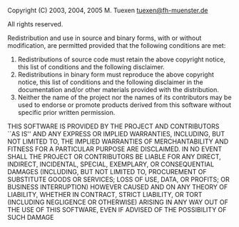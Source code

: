 Copyright (C) 2003, 2004, 2005 M. Tuexen tuexen@fh-muenster.de

All rights reserved.

Redistribution and use in source and binary forms, with or
without modification, are permitted provided that the
following conditions are met:

1. Redistributions of source code must retain the above
   copyright notice, this list of conditions and the
   following disclaimer.
2. Redistributions in binary form must reproduce the
   above copyright notice, this list of conditions and
   the following disclaimer in the documentation and/or
   other materials provided with the distribution.
3. Neither the name of the project nor the names of
   its contributors may be used to endorse or promote
   products derived from this software without specific
   prior written permission.

THIS SOFTWARE IS PROVIDED BY THE PROJECT AND CONTRIBUTORS
``AS IS'' AND ANY EXPRESS OR IMPLIED WARRANTIES, INCLUDING,
BUT NOT LIMITED TO, THE IMPLIED WARRANTIES OF
MERCHANTABILITY AND FITNESS FOR A PARTICULAR PURPOSE ARE
DISCLAIMED.  IN NO EVENT SHALL THE PROJECT OR CONTRIBUTORS
BE LIABLE FOR ANY DIRECT, INDIRECT, INCIDENTAL, SPECIAL,
EXEMPLARY, OR CONSEQUENTIAL DAMAGES (INCLUDING, BUT NOT
LIMITED TO, PROCUREMENT OF SUBSTITUTE GOODS OR SERVICES;
LOSS OF USE, DATA, OR PROFITS; OR BUSINESS INTERRUPTION)
HOWEVER CAUSED AND ON ANY THEORY OF LIABILITY, WHETHER
IN CONTRACT, STRICT LIABILITY, OR TORT (INCLUDING
NEGLIGENCE OR OTHERWISE) ARISING IN ANY WAY OUT OF THE
USE OF THIS SOFTWARE, EVEN IF ADVISED OF THE POSSIBILITY
OF SUCH DAMAGE
